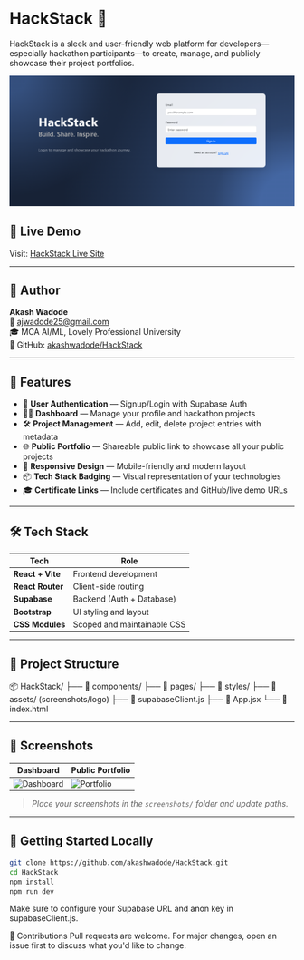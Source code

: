 # HackStack 🎯

HackStack is a sleek and user-friendly web platform for developers—especially hackathon participants—to create, manage, and publicly showcase their project portfolios.

![HackStack Screenshot](./screenshots/hero.png) <!-- Replace with your actual image path -->

## 🔗 Live Demo

Visit: [HackStack Live Site](https://your-netlify-site-url.netlify.app) <!-- Replace with your live site URL -->

---

## 👤 Author

**Akash Wadode**  
📧 ajwadode25@gmail.com  
🎓 MCA AI/ML, Lovely Professional University  
🔗 GitHub: [akashwadode/HackStack](https://github.com/akashwadode/HackStack)

---

## 🚀 Features

- 🔐 **User Authentication** — Signup/Login with Supabase Auth
- 🧑‍💼 **Dashboard** — Manage your profile and hackathon projects
- 🛠 **Project Management** — Add, edit, delete project entries with metadata
- 🌐 **Public Portfolio** — Shareable public link to showcase all your public projects
- 📱 **Responsive Design** — Mobile-friendly and modern layout
- 📦 **Tech Stack Badging** — Visual representation of your technologies
- 🎓 **Certificate Links** — Include certificates and GitHub/live demo URLs

---

## 🛠 Tech Stack

| Tech               | Role                         |
|--------------------|------------------------------|
| **React + Vite**   | Frontend development         |
| **React Router**   | Client-side routing          |
| **Supabase**       | Backend (Auth + Database)    |
| **Bootstrap**      | UI styling and layout        |
| **CSS Modules**    | Scoped and maintainable CSS  |

---

## 📁 Project Structure
📦 HackStack/
├── 📁 components/
├── 📁 pages/
├── 📁 styles/
├── 📁 assets/ (screenshots/logo)
├── 📄 supabaseClient.js
├── 📄 App.jsx
└── 📄 index.html


---

## 📸 Screenshots

| Dashboard | Public Portfolio |
|----------|------------------|
| ![Dashboard](./screenshots/dashboard.png) | ![Portfolio](./screenshots/portfolio.png) |

> _Place your screenshots in the `screenshots/` folder and update paths._

---

## 🧪 Getting Started Locally

```bash
git clone https://github.com/akashwadode/HackStack.git
cd HackStack
npm install
npm run dev
```
Make sure to configure your Supabase URL and anon key in supabaseClient.js.

🙌 Contributions
Pull requests are welcome. For major changes, open an issue first to discuss what you'd like to change.
